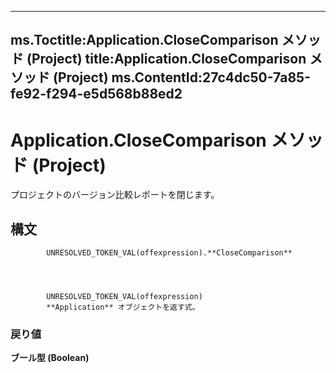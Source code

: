 

---
ms.Toctitle:Application.CloseComparison メソッド (Project)
title:Application.CloseComparison メソッド (Project)
ms.ContentId:27c4dc50-7a85-fe92-f294-e5d568b88ed2
---
# Application.CloseComparison メソッド (Project)




プロジェクトのバージョン比較レポートを閉じます。

## 構文

            UNRESOLVED_TOKEN_VAL(offexpression).**CloseComparison**




            UNRESOLVED_TOKEN_VAL(offexpression)
            **Application** オブジェクトを返す式。

### 戻り値
**ブール型 (Boolean)**






